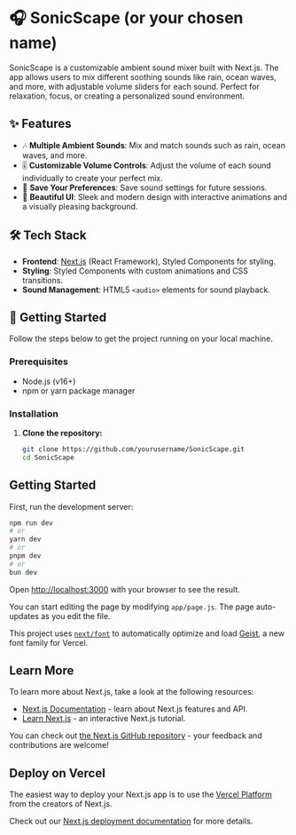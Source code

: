 # 🎧 SonicScape (or your chosen name)

SonicScape is a customizable ambient sound mixer built with Next.js. The app allows users to mix different soothing sounds like rain, ocean waves, and more, with adjustable volume sliders for each sound. Perfect for relaxation, focus, or creating a personalized sound environment.

## ✨ Features

- 🎶 **Multiple Ambient Sounds**: Mix and match sounds such as rain, ocean waves, and more.
- 🎚️ **Customizable Volume Controls**: Adjust the volume of each sound individually to create your perfect mix.
- 💾 **Save Your Preferences**: Save sound settings for future sessions.
- 🎨 **Beautiful UI**: Sleek and modern design with interactive animations and a visually pleasing background.

## 🛠️ Tech Stack

- **Frontend**: [Next.js](https://nextjs.org/) (React Framework), Styled Components for styling.
- **Styling**: Styled Components with custom animations and CSS transitions.
- **Sound Management**: HTML5 `<audio>` elements for sound playback.
  
## 🚀 Getting Started

Follow the steps below to get the project running on your local machine.

### Prerequisites

- Node.js (v16+)
- npm or yarn package manager

### Installation

1. **Clone the repository:**
   ```bash
   git clone https://github.com/yourusername/SonicScape.git
   cd SonicScape


## Getting Started

First, run the development server:

```bash
npm run dev
# or
yarn dev
# or
pnpm dev
# or
bun dev
```

Open [http://localhost:3000](http://localhost:3000) with your browser to see the result.

You can start editing the page by modifying `app/page.js`. The page auto-updates as you edit the file.

This project uses [`next/font`](https://nextjs.org/docs/app/building-your-application/optimizing/fonts) to automatically optimize and load [Geist](https://vercel.com/font), a new font family for Vercel.

## Learn More

To learn more about Next.js, take a look at the following resources:

- [Next.js Documentation](https://nextjs.org/docs) - learn about Next.js features and API.
- [Learn Next.js](https://nextjs.org/learn) - an interactive Next.js tutorial.

You can check out [the Next.js GitHub repository](https://github.com/vercel/next.js) - your feedback and contributions are welcome!

## Deploy on Vercel

The easiest way to deploy your Next.js app is to use the [Vercel Platform](https://vercel.com/new?utm_medium=default-template&filter=next.js&utm_source=create-next-app&utm_campaign=create-next-app-readme) from the creators of Next.js.

Check out our [Next.js deployment documentation](https://nextjs.org/docs/app/building-your-application/deploying) for more details.
